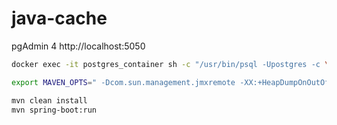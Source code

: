 # java-cache

pgAdmin 4
http://localhost:5050


```bash
docker exec -it postgres_container sh -c "/usr/bin/psql -Upostgres -c \"SQL\" "
```

```bash
export MAVEN_OPTS=" -Dcom.sun.management.jmxremote -XX:+HeapDumpOnOutOfMemoryError" &&  mvn -e clean compile exec:java
```

```bash
mvn clean install
mvn spring-boot:run

```

